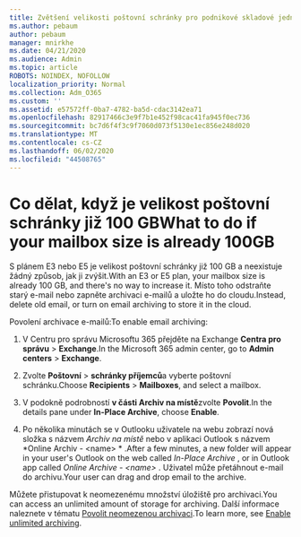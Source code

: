 ```yaml
---
title: Zvětšení velikosti poštovní schránky pro podnikové skladové jednotky
ms.author: pebaum
author: pebaum
manager: mnirkhe
ms.date: 04/21/2020
ms.audience: Admin
ms.topic: article
ROBOTS: NOINDEX, NOFOLLOW
localization_priority: Normal
ms.collection: Adm_O365
ms.custom: ''
ms.assetid: e57572ff-0ba7-4782-ba5d-cdac3142ea71
ms.openlocfilehash: 82917466c3e9f7b1e452f98cac41fa945f0ec736
ms.sourcegitcommit: bc7d6f4f3c9f7060d073f5130e1ec856e248d020
ms.translationtype: MT
ms.contentlocale: cs-CZ
ms.lasthandoff: 06/02/2020
ms.locfileid: "44508765"
---
```

# <a name="what-to-do-if-your-mailbox-size-is-already-100gb"></a><span data-ttu-id="331e5-102">Co dělat, když je velikost poštovní schránky již 100 GB</span><span class="sxs-lookup"><span data-stu-id="331e5-102">What to do if your mailbox size is already 100GB</span></span>

<span data-ttu-id="331e5-103">S plánem E3 nebo E5 je velikost poštovní schránky již 100 GB a neexistuje žádný způsob, jak ji zvýšit.</span><span class="sxs-lookup"><span data-stu-id="331e5-103">With an E3 or E5 plan, your mailbox size is already 100 GB, and there's no way to increase it.</span></span> <span data-ttu-id="331e5-104">Místo toho odstraňte starý e-mail nebo zapněte archivaci e-mailů a uložte ho do cloudu.</span><span class="sxs-lookup"><span data-stu-id="331e5-104">Instead, delete old email, or turn on email archiving to store it in the cloud.</span></span> 
  
<span data-ttu-id="331e5-105">Povolení archivace e-mailů:</span><span class="sxs-lookup"><span data-stu-id="331e5-105">To enable email archiving:</span></span>
  
1. <span data-ttu-id="331e5-106">V Centru pro správu Microsoftu 365 přejděte na Exchange **Centra pro správu** \> **Exchange**.</span><span class="sxs-lookup"><span data-stu-id="331e5-106">In the Microsoft 365 admin center, go to **Admin centers** \> **Exchange**.</span></span> 
    
2. <span data-ttu-id="331e5-107">Zvolte **Poštovní** \> **schránky příjemců**a vyberte poštovní schránku.</span><span class="sxs-lookup"><span data-stu-id="331e5-107">Choose **Recipients** \> **Mailboxes**, and select a mailbox.</span></span> 
    
3. <span data-ttu-id="331e5-108">V podokně podrobností **v části Archiv na místě**zvolte **Povolit**.</span><span class="sxs-lookup"><span data-stu-id="331e5-108">In the details pane under **In-Place Archive**, choose **Enable**.</span></span> 
    
4. <span data-ttu-id="331e5-109">Po několika minutách se v Outlooku uživatele na webu zobrazí nová složka s názvem *Archiv na místě* nebo v aplikaci Outlook s názvem \*Online Archiv - \<name\> \* .</span><span class="sxs-lookup"><span data-stu-id="331e5-109">After a few minutes, a new folder will appear in your user's Outlook on the web called  *In-Place Archive*  , or in Outlook app called  *Online Archive - \<name\>*  .</span></span> <span data-ttu-id="331e5-110">Uživatel může přetáhnout e-mail do archivu.</span><span class="sxs-lookup"><span data-stu-id="331e5-110">Your user can drag and drop email to the archive.</span></span> 
    
<span data-ttu-id="331e5-111">Můžete přistupovat k neomezenému množství úložiště pro archivaci.</span><span class="sxs-lookup"><span data-stu-id="331e5-111">You can access an unlimited amount of storage for archiving.</span></span> <span data-ttu-id="331e5-112">Další informace naleznete v tématu [Povolit neomezenou archivaci](https://docs.microsoft.com/microsoft-365/compliance/enable-unlimited-archiving).</span><span class="sxs-lookup"><span data-stu-id="331e5-112">To learn more, see [Enable unlimited archiving](https://docs.microsoft.com/microsoft-365/compliance/enable-unlimited-archiving).</span></span>
  

